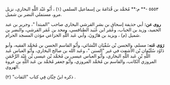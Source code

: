 ٥٥٥٣ -** م:** مُحَمَّد بن قُدَامَةَ بن إسماعيل السلمي (١) ، أَبُو عَبْد اللَّهِ البخاري، نزيل مرو، مستملي النضر بن شميل.

**روى عن:** أبي حذيفة إسحاق بن بشر القرشي البخاري صاحب "المبتدأ "، وجرير بن عبد الحميد، وزيد بن الحباب، وعُمَر ابن عُبَيد الطنافسي، ومحد بن عُمَر القرشي، والنضر بن شميل (م) ، ويزيد بن هَارُونَ، وأبي عَبد اللَّهِ الخزاعي مؤذن المسجد الحرام.

**رَوَى عَنه:** مسلم، والحسن بْن سُفْيَان النَّسَائي، وأَبُو القاسم الحسن بن مُحَمَّد الفقيه، وأبو دَاوُد سُلَيْمان بْن الأشعث في غير "السنن "، وعَبد الله بن صالح البخاري، وأَبُو العباس عَبد اللَّهِ بْنِ عَبد اللَّهِ البخاري، وأَبُو العباس عيسى بن مُحَمَّد بْن عيسى بْن عَبْد الرَّحْمَنِ المروزي الكاتب، والقاسم بن مُحَمَّد المروزي، وأَبُو جعفر مُحَمَّد بن عَبد اللَّهِ بن عروة الهروي.

ذكره ابنُ حِبَّان فِي كتاب "الثقات" (٢) .